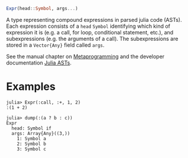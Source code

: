 ```julia
Expr(head::Symbol, args...)
```

A type representing compound expressions in parsed julia code (ASTs). Each expression consists of a `head` `Symbol` identifying which kind of expression it is (e.g. a call, for loop, conditional statement, etc.), and subexpressions (e.g. the arguments of a call). The subexpressions are stored in a `Vector{Any}` field called `args`.

See the manual chapter on [Metaprogramming](@ref) and the developer documentation [Julia ASTs](@ref).

# Examples

```jldoctest
julia> Expr(:call, :+, 1, 2)
:(1 + 2)

julia> dump(:(a ? b : c))
Expr
  head: Symbol if
  args: Array{Any}((3,))
    1: Symbol a
    2: Symbol b
    3: Symbol c
```
